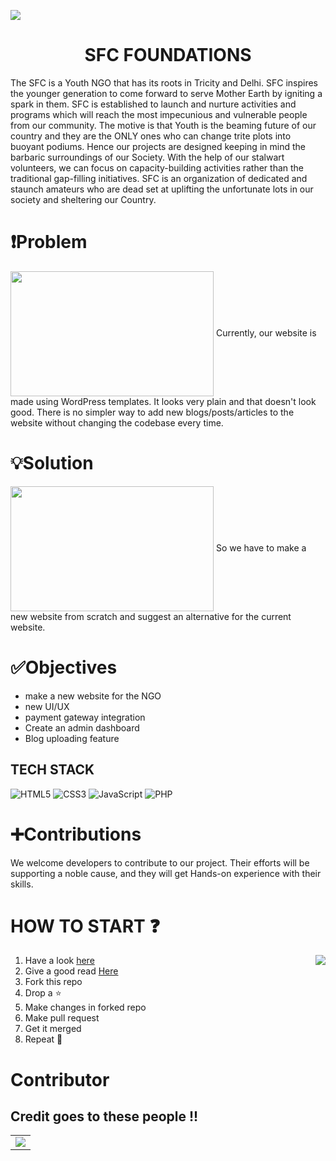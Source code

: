 ![](bnr.gif)
<div align="center"><h1>SFC FOUNDATIONS</h1></div>
The SFC is a Youth NGO that has its roots in Tricity and Delhi. SFC inspires the younger generation to come forward to serve Mother Earth by igniting a spark in them. SFC is established to launch and nurture activities and programs which will reach the most impecunious and vulnerable people from our community. The motive is that Youth is the beaming future of our country and they are the ONLY ones who can change trite plots into buoyant podiums.
Hence our projects are designed keeping in mind the barbaric surroundings of our Society. With the help of our stalwart volunteers, we can focus on capacity-building activities rather than the traditional gap-filling initiatives. SFC is an organization of dedicated and staunch amateurs who are dead set at uplifting the unfortunate lots in our society and sheltering our Country.

# :exclamation:Problem
<img align="center" height="200" width="325" src="https://media.giphy.com/media/h5cjqz8bIHl3RdVc3M/giphy.gif">
Currently, our website is made using WordPress templates. It looks very plain and that doesn't look good. There is no simpler way to add new blogs/posts/articles to the website without changing the codebase every time. 
  
# :bulb:Solution
<img align="center" height="200" width="325" src="https://media.giphy.com/media/5bivKwxhVzshNk2Rjw/giphy.gif">
So we have to make a new website from scratch and suggest an alternative for the current website.
 
# :white_check_mark:Objectives 
- make a new website for the NGO
- new UI/UX
- payment gateway integration
- Create an admin dashboard
- Blog uploading feature


## TECH STACK

<img alt="HTML5" src="https://img.shields.io/badge/html5%20-%23E34F26.svg?&style=for-the-badge&logo=html5&logoColor=white"/>  <img alt="CSS3" src="https://img.shields.io/badge/css3%20-%231572B6.svg?&style=for-the-badge&logo=css3&logoColor=white"/> <img alt="JavaScript" src="https://img.shields.io/badge/javascript%20-%23323330.svg?&style=for-the-badge&logo=javascript&logoColor=%23F7DF1E"/> <img alt="PHP" src="https://img.shields.io/badge/php-%23777BB4.svg?&style=for-the-badge&logo=php&logoColor=white"/>


# :heavy_plus_sign:Contributions
We welcome developers to contribute to our project. Their efforts will be supporting a noble cause, and they will get Hands-on experience with their skills.
 
# HOW TO START ❓
<img align="right" src="https://media.giphy.com/media/3o7buirYcmV5nSwIRW/giphy.gif">

1. Have a look <a href="https://drive.google.com/file/d/1H2ccWkUz61b31WbKgvF-6n6Q9R9e98uD/view?usp=sharing">here</a>
2. Give a good read <a href="https://github.com/himanshu007-creator/SFC-foundations/blob/master/CONTRIBUTING.md">Here</a>
3. Fork this repo
4. Drop a :star:
5. Make changes in forked repo
6. Make pull request
7. Get it merged
8. Repeat :repeat:

# Contributor
## Credit goes to these people !!

<table>
	<tr>
		<td>
      <a href="https://github.com/himanshu007-creator/SFC-foundations/graphs/contributors">
  <img src="https://contrib.rocks/image?repo=himanshu007-creator/SFC-foundations" />
</a>
		</td>
	</tr>
</table>

